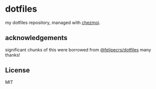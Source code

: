 # dotfiles

my dotfiles repository, managed with [chezmoi](https://chezmoi.io/).

## acknowledgements

significant chunks of this were borrowed from [@felipecrs/dotfiles](https://github.com/felipecrs/dotfiles)
many thanks!

## License

MIT
